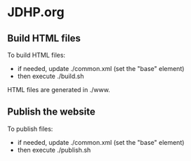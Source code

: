 # JDHP.org

## Build HTML files

To build HTML files:

  - if needed, update ./common.xml (set the "base" element)
  - then execute ./build.sh

HTML files are generated in ./www.

## Publish the website

To publish files:

  - if needed, update ./common.xml (set the "base" element)
  - then execute ./publish.sh

